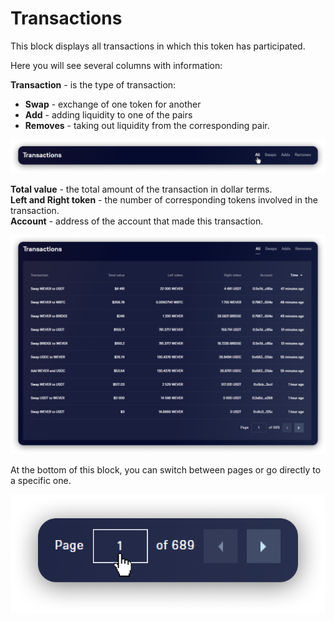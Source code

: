 # Transactions

This block displays all transactions in which this token has participated.

Here you will see several columns with information:

**Transaction** - is the type of transaction:

* **Swap** - exchange of one token for another
* **Add** - adding liquidity to one of the pairs
* **Removes** - taking out liquidity from the corresponding pair.

![You can switch between the types of transactions that will be displayed](<../../../../.gitbook/assets/image (160).png>)

**Total value** - the total amount of the transaction in dollar terms.\
**Left and Right token** - the number of corresponding tokens involved in the transaction.\
**Account** - address of the account that made this transaction.

![](<../../../../.gitbook/assets/image (12) (1) (1).png>)

At the bottom of this block, you can switch between pages or go directly to a specific one.

![](<../../../../.gitbook/assets/image (64).png>)
